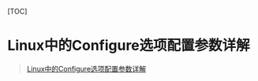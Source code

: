 [TOC]

# Linux中的Configure选项配置参数详解



> [Linux中的Configure选项配置参数详解](https://www.jb51.net/LINUXjishu/363271.html)

